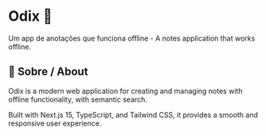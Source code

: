 # Odix 📝

Um app de anotações que funciona offline - A notes application that works offline.

## 🚀 Sobre / About

Odix is a modern web application for creating and managing notes with offline functionality, with semantic search. 

Built with Next.js 15, TypeScript, and Tailwind CSS, it provides a smooth and responsive user experience.